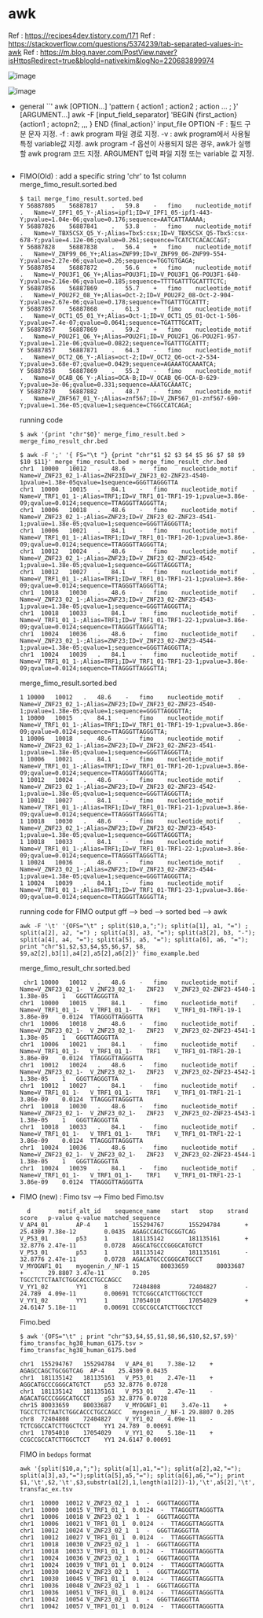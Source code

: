 # awk
Ref : https://recipes4dev.tistory.com/171
Ref : https://stackoverflow.com/questions/5374239/tab-separated-values-in-awk
Ref : https://m.blog.naver.com/PostView.naver?isHttpsRedirect=true&blogId=nativekim&logNo=220683899974

![image](https://user-images.githubusercontent.com/48517782/141683663-1dd3afc8-2631-4715-8b3a-99d1be3ec6f9.png)  

![image](https://user-images.githubusercontent.com/48517782/141683666-641e4467-5aa0-4a6c-8161-ef667e408c06.png)  

- general
  ``'
  awk [OPTION...] 'pattern { action1 ; action2 ; action ... ; }' [ARGUMENT...]
  awk -F [input_field_separator] 'BEGIN {first_action} {action1 ; actopn2; ,,, } END {final_action}' input_file
  OPTION
    -F        : 필드 구분 문자 지정.
    -f        : awk program 파일 경로 지정.
    -v        : awk program에서 사용될 특정 variable값 지정.
  awk program
    -f 옵션이 사용되지 않은 경우, awk가 실행할 awk program 코드 지정.
  ARGUMENT
    입력 파일 지정 또는 variable 값 지정.


  
  
  ```
- FIMO(Old) : add a specific string 'chr' to 1st column  
  merge_fimo_result.sorted.bed  
  ```
  $ tail merge_fimo_result.sorted.bed
  Y	56887805	56887817	.	59.8	-	fimo	nucleotide_motif	.	Name=V_IPF1_05_Y-;Alias=ipf1;ID=V_IPF1_05-ipf1-443-Y;pvalue=1.04e-06;qvalue=0.176;sequence=AATCATTAAAAA;
  Y	56887826	56887841	.	53.8	-	fimo	nucleotide_motif	.	Name=V_TBX5CSX_Q5_Y-;Alias=Tbx5:csx;ID=V_TBX5CSX_Q5-Tbx5:csx-678-Y;pvalue=4.12e-06;qvalue=0.261;sequence=TCATCTCACACCAGT;
  Y	56887828	56887838	.	56.4	+	fimo	nucleotide_motif	.	Name=V_ZNF99_06_Y+;Alias=ZNF99;ID=V_ZNF99_06-ZNF99-554-Y;pvalue=2.27e-06;qvalue=0.26;sequence=TGGTGTGAGA;
  Y	56887854	56887872	.	56.6	+	fimo	nucleotide_motif	.	Name=V_POU3F1_Q6_Y+;Alias=POU3F1;ID=V_POU3F1_Q6-POU3F1-640-Y;pvalue=2.16e-06;qvalue=0.185;sequence=TTTTGATTTGCATTTCTC;
  Y	56887856	56887869	.	55.7	+	fimo	nucleotide_motif	.	Name=V_POU2F2_08_Y+;Alias=Oct-2;ID=V_POU2F2_08-Oct-2-904-Y;pvalue=2.67e-06;qvalue=0.178;sequence=TTGATTTGCATTT;
  Y	56887857	56887868	.	61.3	+	fimo	nucleotide_motif	.	Name=V_OCT1_Q5_01_Y+;Alias=Oct-1;ID=V_OCT1_Q5_01-Oct-1-506-Y;pvalue=7.4e-07;qvalue=0.0641;sequence=TGATTTGCATT;
  Y	56887857	56887869	.	59.2	+	fimo	nucleotide_motif	.	Name=V_POU2F1_Q6_Y+;Alias=POU2F1;ID=V_POU2F1_Q6-POU2F1-957-Y;pvalue=1.21e-06;qvalue=0.0822;sequence=TGATTTGCATTT;
  Y	56887857	56887871	.	64.3	-	fimo	nucleotide_motif	.	Name=V_OCT2_Q6_Y-;Alias=oct-2;ID=V_OCT2_Q6-oct-2-534-Y;pvalue=3.68e-07;qvalue=0.0429;sequence=AGAAATGCAAATCA;
  Y	56887858	56887869	.	55.2	-	fimo	nucleotide_motif	.	Name=V_OCAB_Q6_Y-;Alias=OCA-B;ID=V_OCAB_Q6-OCA-B-629-Y;pvalue=3e-06;qvalue=0.331;sequence=AAATGCAAATC;
  Y	56887870	56887882	.	48.7	-	fimo	nucleotide_motif	.	Name=V_ZNF567_01_Y-;Alias=znf567;ID=V_ZNF567_01-znf567-690-Y;pvalue=1.36e-05;qvalue=1;sequence=CTGGCCATCAGA;
  ```
  
  running code
  ```
  $ awk '{print "chr"$0}' merge_fimo_result.bed > merge_fimo_result_chr.bed
  ```
  
  ```
  $ awk -F ';' '{ FS="\t "} {print "chr"$1 $2 $3 $4 $5 $6 $7 $8 $9 $10 $11}' merge_fimo_result.bed > merge_fimo_result_chr.bed
  chr1	10000	10012	.	48.6	-	fimo	nucleotide_motif	.	Name=V_ZNF23_02_1-Alias=ZNF23ID=V_ZNF23_02-ZNF23-4540-1pvalue=1.38e-05qvalue=1sequence=GGGTTAGGGTTA
  chr1	10000	10015	.	84.1	-	fimo	nucleotide_motif	.	Name=V_TRF1_01_1-;Alias=TRF1;ID=V_TRF1_01-TRF1-19-1;pvalue=3.86e-09;qvalue=0.0124;sequence=TTAGGGTTAGGGTTA;
  chr1	10006	10018	.	48.6	-	fimo	nucleotide_motif	.	Name=V_ZNF23_02_1-;Alias=ZNF23;ID=V_ZNF23_02-ZNF23-4541-1;pvalue=1.38e-05;qvalue=1;sequence=GGGTTAGGGTTA;
  chr1	10006	10021	.	84.1	-	fimo	nucleotide_motif	.	Name=V_TRF1_01_1-;Alias=TRF1;ID=V_TRF1_01-TRF1-20-1;pvalue=3.86e-09;qvalue=0.0124;sequence=TTAGGGTTAGGGTTA;
  chr1	10012	10024	.	48.6	-	fimo	nucleotide_motif	.	Name=V_ZNF23_02_1-;Alias=ZNF23;ID=V_ZNF23_02-ZNF23-4542-1;pvalue=1.38e-05;qvalue=1;sequence=GGGTTAGGGTTA;
  chr1	10012	10027	.	84.1	-	fimo	nucleotide_motif	.	Name=V_TRF1_01_1-;Alias=TRF1;ID=V_TRF1_01-TRF1-21-1;pvalue=3.86e-09;qvalue=0.0124;sequence=TTAGGGTTAGGGTTA;
  chr1	10018	10030	.	48.6	-	fimo	nucleotide_motif	.	Name=V_ZNF23_02_1-;Alias=ZNF23;ID=V_ZNF23_02-ZNF23-4543-1;pvalue=1.38e-05;qvalue=1;sequence=GGGTTAGGGTTA;
  chr1	10018	10033	.	84.1	-	fimo	nucleotide_motif	.	Name=V_TRF1_01_1-;Alias=TRF1;ID=V_TRF1_01-TRF1-22-1;pvalue=3.86e-09;qvalue=0.0124;sequence=TTAGGGTTAGGGTTA;
  chr1	10024	10036	.	48.6	-	fimo	nucleotide_motif	.	Name=V_ZNF23_02_1-;Alias=ZNF23;ID=V_ZNF23_02-ZNF23-4544-1;pvalue=1.38e-05;qvalue=1;sequence=GGGTTAGGGTTA;
  chr1	10024	10039	.	84.1	-	fimo	nucleotide_motif	.	Name=V_TRF1_01_1-;Alias=TRF1;ID=V_TRF1_01-TRF1-23-1;pvalue=3.86e-09;qvalue=0.0124;sequence=TTAGGGTTAGGGTTA;
  ```

  merge_fimo_result.sorted.bed
  ```
  1	10000	10012	.	48.6	-	fimo	nucleotide_motif	.	Name=V_ZNF23_02_1-;Alias=ZNF23;ID=V_ZNF23_02-ZNF23-4540-1;pvalue=1.38e-05;qvalue=1;sequence=GGGTTAGGGTTA;
  1	10000	10015	.	84.1	-	fimo	nucleotide_motif	.	Name=V_TRF1_01_1-;Alias=TRF1;ID=V_TRF1_01-TRF1-19-1;pvalue=3.86e-09;qvalue=0.0124;sequence=TTAGGGTTAGGGTTA;
  1	10006	10018	.	48.6	-	fimo	nucleotide_motif	.	Name=V_ZNF23_02_1-;Alias=ZNF23;ID=V_ZNF23_02-ZNF23-4541-1;pvalue=1.38e-05;qvalue=1;sequence=GGGTTAGGGTTA;
  1	10006	10021	.	84.1	-	fimo	nucleotide_motif	.	Name=V_TRF1_01_1-;Alias=TRF1;ID=V_TRF1_01-TRF1-20-1;pvalue=3.86e-09;qvalue=0.0124;sequence=TTAGGGTTAGGGTTA;
  1	10012	10024	.	48.6	-	fimo	nucleotide_motif	.	Name=V_ZNF23_02_1-;Alias=ZNF23;ID=V_ZNF23_02-ZNF23-4542-1;pvalue=1.38e-05;qvalue=1;sequence=GGGTTAGGGTTA;
  1	10012	10027	.	84.1	-	fimo	nucleotide_motif	.	Name=V_TRF1_01_1-;Alias=TRF1;ID=V_TRF1_01-TRF1-21-1;pvalue=3.86e-09;qvalue=0.0124;sequence=TTAGGGTTAGGGTTA;
  1	10018	10030	.	48.6	-	fimo	nucleotide_motif	.	Name=V_ZNF23_02_1-;Alias=ZNF23;ID=V_ZNF23_02-ZNF23-4543-1;pvalue=1.38e-05;qvalue=1;sequence=GGGTTAGGGTTA;
  1	10018	10033	.	84.1	-	fimo	nucleotide_motif	.	Name=V_TRF1_01_1-;Alias=TRF1;ID=V_TRF1_01-TRF1-22-1;pvalue=3.86e-09;qvalue=0.0124;sequence=TTAGGGTTAGGGTTA;
  1	10024	10036	.	48.6	-	fimo	nucleotide_motif	.	Name=V_ZNF23_02_1-;Alias=ZNF23;ID=V_ZNF23_02-ZNF23-4544-1;pvalue=1.38e-05;qvalue=1;sequence=GGGTTAGGGTTA;
  1	10024	10039	.	84.1	-	fimo	nucleotide_motif	.	Name=V_TRF1_01_1-;Alias=TRF1;ID=V_TRF1_01-TRF1-23-1;pvalue=3.86e-09;qvalue=0.0124;sequence=TTAGGGTTAGGGTTA;
  ```
  
  
  running code for FIMO output gff --> bed --> sorted bed --> awk
  ```
  awk -F '\t' '{OFS="\t" ; split($10,a,";"); split(a[1], a1, "=") ; split(a[2], a2, "=") ; split(a[3], a3, "="); split(a3[2], b3, "-"); split(a[4], a4, "="); split(a[5], a5, "="); split(a[6], a6, "="); print "chr"$1,$2,$3,$4,$5,$6,$7, $8, $9,a2[2],b3[1],a4[2],a5[2],a6[2]}' fimo_example.bed
  ```
  merge_fimo_result_chr.sorted.bed
  ```
   chr1	10000	10012	.	48.6	-	fimo	nucleotide_motif	.		Name=V_ZNF23_02_1-	V_ZNF23_02_1-	ZNF23	V_ZNF23_02-ZNF23-4540-1	1.38e-05	1	GGGTTAGGGTTA
  chr1	10000	10015	.	84.1	-	fimo	nucleotide_motif	.		Name=V_TRF1_01_1-	V_TRF1_01_1-	TRF1	V_TRF1_01-TRF1-19-1	3.86e-09	0.0124	TTAGGGTTAGGGTTA
  chr1	10006	10018	.	48.6	-	fimo	nucleotide_motif	.		Name=V_ZNF23_02_1-	V_ZNF23_02_1-	ZNF23	V_ZNF23_02-ZNF23-4541-1	1.38e-05	1	GGGTTAGGGTTA
  chr1	10006	10021	.	84.1	-	fimo	nucleotide_motif	.		Name=V_TRF1_01_1-	V_TRF1_01_1-	TRF1	V_TRF1_01-TRF1-20-1	3.86e-09	0.0124	TTAGGGTTAGGGTTA
  chr1	10012	10024	.	48.6	-	fimo	nucleotide_motif	.		Name=V_ZNF23_02_1-	V_ZNF23_02_1-	ZNF23	V_ZNF23_02-ZNF23-4542-1	1.38e-05	1	GGGTTAGGGTTA
  chr1	10012	10027	.	84.1	-	fimo	nucleotide_motif	.		Name=V_TRF1_01_1-	V_TRF1_01_1-	TRF1	V_TRF1_01-TRF1-21-1	3.86e-09	0.0124	TTAGGGTTAGGGTTA
  chr1	10018	10030	.	48.6	-	fimo	nucleotide_motif	.		Name=V_ZNF23_02_1-	V_ZNF23_02_1-	ZNF23	V_ZNF23_02-ZNF23-4543-1	1.38e-05	1	GGGTTAGGGTTA
  chr1	10018	10033	.	84.1	-	fimo	nucleotide_motif	.		Name=V_TRF1_01_1-	V_TRF1_01_1-	TRF1	V_TRF1_01-TRF1-22-1	3.86e-09	0.0124	TTAGGGTTAGGGTTA
  chr1	10024	10036	.	48.6	-	fimo	nucleotide_motif	.		Name=V_ZNF23_02_1-	V_ZNF23_02_1-	ZNF23	V_ZNF23_02-ZNF23-4544-1	1.38e-05	1	GGGTTAGGGTTA
  chr1	10024	10039	.	84.1	-	fimo	nucleotide_motif	.		Name=V_TRF1_01_1-	V_TRF1_01_1-	TRF1	V_TRF1_01-TRF1-23-1	3.86e-09	0.0124	TTAGGGTTAGGGTTA
  ```
- FIMO (new) :   Fimo tsv --> Fimo bed
  Fimo.tsv
  ```
    d        motif_alt_id    sequence_name   start   stop    strand  score   p-value q-value matched_sequence
  V_AP4_01        AP-4    1       155294767       155294784       +       25.4309 7.38e-12        0.0435  AGAGCCAGCTGCGGTCAG
  V_P53_01        p53     1       181135142       181135161       +       32.8776 2.47e-11        0.0728  AGGCATGCCCGGGCATGTCT
  V_P53_01        p53     1       181135142       181135161       -       32.8776 2.47e-11        0.0728  AGACATGCCCGGGCATGCCT
  V_MYOGNF1_01    myogenin_/_NF-1 15      80033659        80033687        +       29.8807 3.47e-11        0.205   TGCCTCTCTAATCTGGCACCCTGCCAGCC
  V_YY1_02        YY1     8       72404808        72404827        -       24.789  4.09e-11        0.00691 TCTCGGCCATCTTGGCTCCT
  V_YY1_02        YY1     1       17054010        17054029        +       24.6147 5.18e-11        0.00691 CCGCCGCCATCTTGGCTCCT
  ```
  
  Fimo.bed
  ```
  $ awk '{OFS="\t" ; print "chr"$3,$4,$5,$1,$8,$6,$10,$2,$7,$9}' fimo_transfac_hg38_human_6175.tsv > fimo_transfac_hg38_human_6175.bed
  
  chr1	155294767	155294784	V_AP4_01	7.38e-12	+	AGAGCCAGCTGCGGTCAG	AP-4	25.4309	0.0435
  chr1	181135142	181135161	V_P53_01	2.47e-11	+	AGGCATGCCCGGGCATGTCT	p53	32.8776	0.0728
  chr1	181135142	181135161	V_P53_01	2.47e-11	-	AGACATGCCCGGGCATGCCT	p53	32.8776	0.0728
  chr15	80033659	80033687	V_MYOGNF1_01	3.47e-11	+	TGCCTCTCTAATCTGGCACCCTGCCAGCC	myogenin_/_NF-1	29.8807	0.205
  chr8	72404808	72404827	V_YY1_02	4.09e-11	-	TCTCGGCCATCTTGGCTCCT	YY1	24.789	0.00691
  chr1	17054010	17054029	V_YY1_02	5.18e-11	+	CCGCCGCCATCTTGGCTCCT	YY1	24.6147	0.00691

  ```
  
  FIMO in `bedops` format
  ```
  awk '{split($10,a,";"); split(a[1],a1,"="); split(a[2],a2,"="); split(a[3],a3,"=");split(a[5],a5,"="); split(a[6],a6,"="); print $1,'\t',$2,'\t',$3,substr(a1[2],1,length(a1[2])-1),'\t',a5[2],'\t',$6,'\t',a6[2]}' transfac_ex.tsv
  ```
  ```
  chr1  10000  10012 V_ZNF23_02_1  1  -  GGGTTAGGGTTA
  chr1  10000  10015 V_TRF1_01_1  0.0124  -  TTAGGGTTAGGGTTA
  chr1  10006  10018 V_ZNF23_02_1  1  -  GGGTTAGGGTTA
  chr1  10006  10021 V_TRF1_01_1  0.0124  -  TTAGGGTTAGGGTTA
  chr1  10012  10024 V_ZNF23_02_1  1  -  GGGTTAGGGTTA
  chr1  10012  10027 V_TRF1_01_1  0.0124  -  TTAGGGTTAGGGTTA
  chr1  10018  10030 V_ZNF23_02_1  1  -  GGGTTAGGGTTA
  chr1  10018  10033 V_TRF1_01_1  0.0124  -  TTAGGGTTAGGGTTA
  chr1  10024  10036 V_ZNF23_02_1  1  -  GGGTTAGGGTTA
  chr1  10024  10039 V_TRF1_01_1  0.0124  -  TTAGGGTTAGGGTTA
  chr1  10030  10042 V_ZNF23_02_1  1  -  GGGTTAGGGTTA
  chr1  10030  10045 V_TRF1_01_1  0.0124  -  TTAGGGTTAGGGTTA
  chr1  10036  10048 V_ZNF23_02_1  1  -  GGGTTAGGGTTA
  chr1  10036  10051 V_TRF1_01_1  0.0124  -  TTAGGGTTAGGGTTA
  chr1  10042  10054 V_ZNF23_02_1  1  -  GGGTTAGGGTTA
  chr1  10042  10057 V_TRF1_01_1  0.0124  -  TTAGGGTTAGGGTTA

  ```
